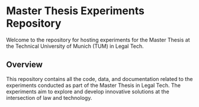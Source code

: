 # Master Thesis Experiments Repository

Welcome to the repository for hosting experiments for the Master Thesis at the Technical University of Munich (TUM) in Legal Tech.

## Overview

This repository contains all the code, data, and documentation related to the experiments conducted as part of the Master Thesis in Legal Tech. The experiments aim to explore and develop innovative solutions at the intersection of law and technology.

